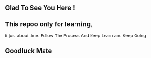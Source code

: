## Glad To See You Here ! 
## This repoo only for learning, 
it just about time.
Follow The Process And
Keep Learn and Keep Going
## Goodluck Mate

